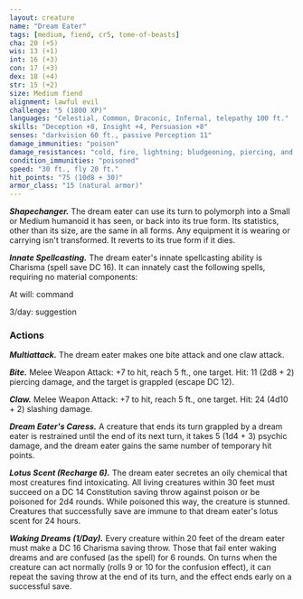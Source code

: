 ```yaml
---
layout: creature
name: "Dream Eater"
tags: [medium, fiend, cr5, tome-of-beasts]
cha: 20 (+5)
wis: 13 (+1)
int: 16 (+3)
con: 17 (+3)
dex: 18 (+4)
str: 15 (+2)
size: Medium fiend
alignment: lawful evil
challenge: "5 (1800 XP)"
languages: "Celestial, Common, Draconic, Infernal, telepathy 100 ft."
skills: "Deception +8, Insight +4, Persuasion +8"
senses: "darkvision 60 ft., passive Perception 11"
damage_immunities: "poison"
damage_resistances: "cold, fire, lightning; bludgeoning, piercing, and slashing from nonmagical weapons"
condition_immunities: "poisoned"
speed: "30 ft., fly 20 ft."
hit_points: "75 (10d8 + 30)"
armor_class: "15 (natural armor)"
---
```


***Shapechanger.*** The dream eater can use its turn to polymorph into a Small or Medium humanoid it has seen, or back into its true form. Its statistics, other than its size, are the same in all forms. Any equipment it is wearing or carrying isn't transformed. It reverts to its true form if it dies.

***Innate Spellcasting.*** The dream eater's innate spellcasting ability is Charisma (spell save DC 16). It can innately cast the following spells, requiring no material components:

At will: command

3/day: suggestion

### Actions

***Multiattack.*** The dream eater makes one bite attack and one claw attack.

***Bite.*** Melee Weapon Attack: +7 to hit, reach 5 ft., one target. Hit: 11 (2d8 + 2) piercing damage, and the target is grappled (escape DC 12).

***Claw.*** Melee Weapon Attack: +7 to hit, reach 5 ft., one target. Hit: 24 (4d10 + 2) slashing damage.

***Dream Eater's Caress.*** A creature that ends its turn grappled by a dream eater is restrained until the end of its next turn, it takes 5 (1d4 + 3) psychic damage, and the dream eater gains the same number of temporary hit points.

***Lotus Scent (Recharge 6).*** The dream eater secretes an oily chemical that most creatures find intoxicating. All living creatures within 30 feet must succeed on a DC 14 Constitution saving throw against poison or be poisoned for 2d4 rounds. While poisoned this way, the creature is stunned. Creatures that successfully save are immune to that dream eater's lotus scent for 24 hours.

***Waking Dreams (1/Day).*** Every creature within 20 feet of the dream eater must make a DC 16 Charisma saving throw. Those that fail enter waking dreams and are confused (as the spell) for 6 rounds. On turns when the creature can act normally (rolls 9 or 10 for the confusion effect), it can repeat the saving throw at the end of its turn, and the effect ends early on a successful save.

